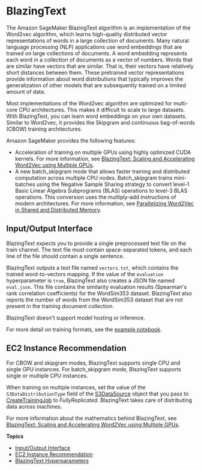 # BlazingText<a name="blazingtext"></a>

The Amazon SageMaker BlazingText algorithm is an implementation of the Word2vec algorithm, which learns high\-quality distributed vector representations of words in a large collection of documents\. Many natural language processing \(NLP\) applications use word embeddings that are trained on large collections of documents\. A word embedding represents each word in a collection of documents as a vector of numbers\. Words that are similar have vectors that are similar\. That is, their vectors have relatively short distances between them\. These pretrained vector representations provide information about word distributions that typically improves the generalization of other models that are subsequently trained on a limited amount of data\.

Most implementations of the Word2vec algorithm are optimized for multi\-core CPU architectures\. This makes it difficult to scale to large datasets\. With BlazingText, you can learn word embeddings on your own datasets\. Similar to Word2vec, it provides the Skipgram and continuous bag\-of\-words \(CBOW\) training architectures\.

 Amazon SageMaker provides the following features:
+ Acceleration of training on multiple GPUs using highly optimized CUDA kernels\. For more information, see [BlazingText: Scaling and Accelerating Word2Vec using Multiple GPUs](https://dl.acm.org/citation.cfm?doid=3146347.3146354)\.
+ A new batch\_skipgram mode that allows faster training and distributed computation across multiple CPU nodes\. Batch\_skipgram trains mini\-batches using the Negative Sample Sharing strategy to convert level\-1 Basic Linear Algebra Subprograms \(BLAS\) operations to level\-3 BLAS operations\. This conversion uses the multiply\-add instructions of modern architectures\. For more information, see [Parallelizing Word2Vec in Shared and Distributed Memory](https://arxiv.org/pdf/1604.04661.pdf)\.

## Input/Output Interface<a name="bt-inputoutput"></a>

BlazingText expects you to provide a single preprocessed text file on the train channel\. The text file must contain space\-separated tokens, and each line of the file should contain a single sentence\.

BlazingText outputs a text file named `vectors.txt`, which contains the trained word\-to\-vectors mapping\. If the value of the `evaluation` hyperparameter is `true`, BlazingText also creates a JSON file named `eval.json`\. This file contains the similarity evaluation results \(Spearman's rank correlation coefficients\) for the WordSim353 dataset\. BlazingText also reports the number of words from the WordSim353 dataset that are not present in the training document collection\.

BlazingText doesn't support model hosting or inference\.

For more detail on training formats, see the [ example notebook](https://github.com/awslabs/amazon-sagemaker-examples/blob/master/introduction_to_amazon_algorithms/blazingtext_word2vec_text8/blazingtext_word2vec_text8.ipynb)\.

## EC2 Instance Recommendation<a name="blazingtext-instances"></a>

For CBOW and skipgram modes, BlazingText supports single CPU and single GPU instances\. For batch\_skipgram mode, BlazingText supports single or multiple CPU instances\.

When training on multiple instances, set the value of the `S3DataDistributionType` field of the [S3DataSource](API_S3DataSource.md) object that you pass to [CreateTrainingJob](API_CreateTrainingJob.md) to *FullyReplicated*\. BlazingText takes care of distributing data across machines\.

For more information about the mathematics behind BlazingText, see [BlazingText: Scaling and Accelerating Word2Vec using Multiple GPUs](https://dl.acm.org/citation.cfm?doid=3146347.3146354)\.

**Topics**
+ [Input/Output Interface](#bt-inputoutput)
+ [EC2 Instance Recommendation](#blazingtext-instances)
+ [BlazingText Hyperparameters](blazingtext_hyperparameters.md)